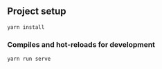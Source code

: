 ## Project setup
```
yarn install
```

### Compiles and hot-reloads for development
```
yarn run serve
```